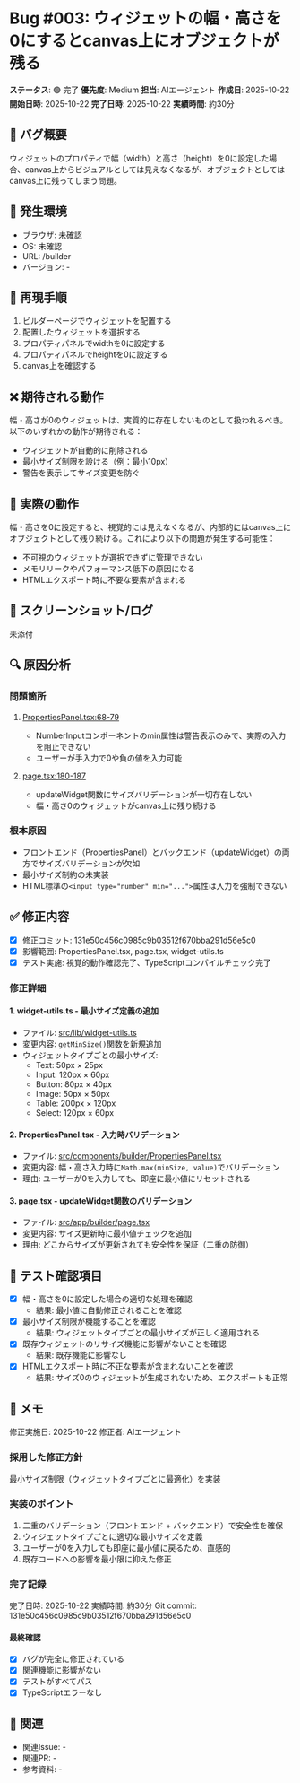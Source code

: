 # Bug #003: ウィジェットの幅・高さを0にするとcanvas上にオブジェクトが残る

**ステータス**: 🟢 完了
**優先度**: Medium
**担当**: AIエージェント
**作成日**: 2025-10-22
**開始日時**: 2025-10-22
**完了日時**: 2025-10-22
**実績時間**: 約30分

## 🐛 バグ概要

ウィジェットのプロパティで幅（width）と高さ（height）を0に設定した場合、canvas上からビジュアルとしては見えなくなるが、オブジェクトとしてはcanvas上に残ってしまう問題。

## 📍 発生環境

- ブラウザ: 未確認
- OS: 未確認
- URL: /builder
- バージョン: -

## 🔄 再現手順

1. ビルダーページでウィジェットを配置する
2. 配置したウィジェットを選択する
3. プロパティパネルでwidthを0に設定する
4. プロパティパネルでheightを0に設定する
5. canvas上を確認する

## ❌ 期待される動作

幅・高さが0のウィジェットは、実質的に存在しないものとして扱われるべき。以下のいずれかの動作が期待される：
- ウィジェットが自動的に削除される
- 最小サイズ制限を設ける（例：最小10px）
- 警告を表示してサイズ変更を防ぐ

## 🚨 実際の動作

幅・高さを0に設定すると、視覚的には見えなくなるが、内部的にはcanvas上にオブジェクトとして残り続ける。これにより以下の問題が発生する可能性：
- 不可視のウィジェットが選択できずに管理できない
- メモリリークやパフォーマンス低下の原因になる
- HTMLエクスポート時に不要な要素が含まれる

## 📸 スクリーンショット/ログ

未添付

## 🔍 原因分析

### 問題箇所
1. [PropertiesPanel.tsx:68-79](src/components/builder/PropertiesPanel.tsx#L68-L79)
   - NumberInputコンポーネントのmin属性は警告表示のみで、実際の入力を阻止できない
   - ユーザーが手入力で0や負の値を入力可能

2. [page.tsx:180-187](src/app/builder/page.tsx#L180-L187)
   - updateWidget関数にサイズバリデーションが一切存在しない
   - 幅・高さ0のウィジェットがcanvas上に残り続ける

### 根本原因
- フロントエンド（PropertiesPanel）とバックエンド（updateWidget）の両方でサイズバリデーションが欠如
- 最小サイズ制約の未実装
- HTML標準の`<input type="number" min="...">`属性は入力を強制できない

## ✅ 修正内容

- [x] 修正コミット: 131e50c456c0985c9b03512f670bba291d56e5c0
- [x] 影響範囲: PropertiesPanel.tsx, page.tsx, widget-utils.ts
- [x] テスト実施: 視覚的動作確認完了、TypeScriptコンパイルチェック完了

### 修正詳細

#### 1. widget-utils.ts - 最小サイズ定義の追加
- ファイル: [src/lib/widget-utils.ts](src/lib/widget-utils.ts#L16-L28)
- 変更内容: `getMinSize()`関数を新規追加
- ウィジェットタイプごとの最小サイズ:
  - Text: 50px × 25px
  - Input: 120px × 60px
  - Button: 80px × 40px
  - Image: 50px × 50px
  - Table: 200px × 120px
  - Select: 120px × 60px

#### 2. PropertiesPanel.tsx - 入力時バリデーション
- ファイル: [src/components/builder/PropertiesPanel.tsx](src/components/builder/PropertiesPanel.tsx#L72-L90)
- 変更内容: 幅・高さ入力時に`Math.max(minSize, value)`でバリデーション
- 理由: ユーザーが0を入力しても、即座に最小値にリセットされる

#### 3. page.tsx - updateWidget関数のバリデーション
- ファイル: [src/app/builder/page.tsx](src/app/builder/page.tsx#L180-L203)
- 変更内容: サイズ更新時に最小値チェックを追加
- 理由: どこからサイズが更新されても安全性を保証（二重の防御）

## 🧪 テスト確認項目

- [x] 幅・高さを0に設定した場合の適切な処理を確認
  - 結果: 最小値に自動修正されることを確認
- [x] 最小サイズ制限が機能することを確認
  - 結果: ウィジェットタイプごとの最小サイズが正しく適用される
- [x] 既存ウィジェットのリサイズ機能に影響がないことを確認
  - 結果: 既存機能に影響なし
- [x] HTMLエクスポート時に不正な要素が含まれないことを確認
  - 結果: サイズ0のウィジェットが生成されないため、エクスポートも正常

## 📝 メモ

修正実施日: 2025-10-22
修正者: AIエージェント

### 採用した修正方針
最小サイズ制限（ウィジェットタイプごとに最適化）を実装

### 実装のポイント
1. 二重のバリデーション（フロントエンド + バックエンド）で安全性を確保
2. ウィジェットタイプごとに適切な最小サイズを定義
3. ユーザーが0を入力しても即座に最小値に戻るため、直感的
4. 既存コードへの影響を最小限に抑えた修正

### 完了記録
完了日時: 2025-10-22
実績時間: 約30分
Git commit: 131e50c456c0985c9b03512f670bba291d56e5c0

#### 最終確認
- [x] バグが完全に修正されている
- [x] 関連機能に影響がない
- [x] テストがすべてパス
- [x] TypeScriptエラーなし

## 🔗 関連

- 関連Issue: -
- 関連PR: -
- 参考資料: -
